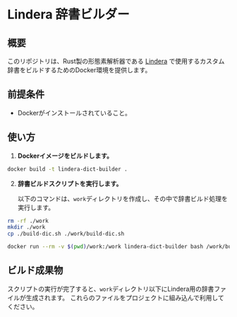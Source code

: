 # Lindera 辞書ビルダー

## 概要

このリポジトリは、Rust製の形態素解析器である [Lindera](https://github.com/lindera-project/lindera) で使用するカスタム辞書をビルドするためのDocker環境を提供します。

## 前提条件

*   Dockerがインストールされていること。

## 使い方

1.  **Dockerイメージをビルドします。**

```bash
docker build -t lindera-dict-builder .
```

2.  **辞書ビルドスクリプトを実行します。**

    以下のコマンドは、`work`ディレクトリを作成し、その中で辞書ビルド処理を実行します。

```bash
rm -rf ./work
mkdir ./work
cp ./build-dic.sh ./work/build-dic.sh

docker run --rm -v $(pwd)/work:/work lindera-dict-builder bash /work/build-dic.sh
```

## ビルド成果物

スクリプトの実行が完了すると、`work`ディレクトリ以下にLindera用の辞書ファイルが生成されます。
これらのファイルをプロジェクトに組み込んで利用してください。
